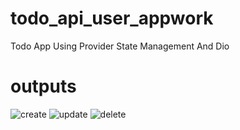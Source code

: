 # todo_api_user_appwork

Todo App Using Provider State Management And Dio

# outputs

![create](https://github.com/andrisilaban/todo_api_user_appwork/assets/37357139/726f5ed4-3e26-47a1-98ef-076852456b4e)
![update](https://github.com/andrisilaban/todo_api_user_appwork/assets/37357139/6e760578-6d20-4236-930b-339277ee8e0a)
![delete](https://github.com/andrisilaban/todo_api_user_appwork/assets/37357139/6cc3d981-4d9c-4f2e-a398-5cf92afa1728)
